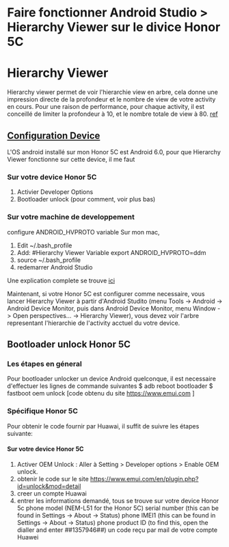 # Faire fonctionner Android Studio > Hierarchy Viewer sur le divice Honor 5C
# Hierarchy Viewer
Hierarchy viewer permet de voir l'hierarchie view en arbre, cela donne une impression directe de la profondeur et le nombre de view de votre activity en cours. Pour une raison de performance, pour chaque activity, il est conceillé de limiter la profondeur à 10, et le nombre totale de view à 80. [ref](https://classroom.udacity.com/courses/ud853/lessons/1623168625/concepts/16677585990923#)

## [Configuration Device](https://developer.android.com/studio/profile/hierarchy-viewer-setup.html) 
L'OS android installé sur mon Honor 5C est Android 6.0, pour que Hierarchy Viewer fonctionne sur cette device, il me faut

### Sur votre device Honor 5C
1. Activier Developer Options
2. Bootloader unlock (pour comment, voir plus bas)

### Sur votre machine de developpement 
configure  ANDROID_HVPROTO variable
Sur mon mac, 

1. Edit ~/.bash_profile
2. Add: 
   #Hierarchy Viewer Variable 
   export ANDROID_HVPROTO=ddm
3. source ~/.bash_profile
4. redemarrer Android Studio

Une explication complete se trouve [ici](https://developer.android.com/studio/profile/hierarchy-viewer-setup.html#hvproto-variable)

Maintenant, si votre Honor 5C est configurer comme necessaire, vous lancer Hierarchy Viewer à partir d'Android Studito (menu Tools -> Android -> Android Device Monitor, puis dans Android Device Monitor, menu Window -> Open perspectives... -> Hierarchy Viewer), vous devez voir l'arbre representant l'hierarchie de l'activity acctuel du votre device.

## Bootloader unlock Honor 5C

### Les étapes en géneral
Pour bootloader unlocker un device Android quelconque, il est necessaire d'effectuer les lignes de commande suivantes
    $ adb reboot bootloader
    $ fastboot oem unlock [code obtenu du site https://www.emui.com ]

### Spécifique Honor 5C
Pour obtenir le code fournir par Huawai, il suffit de suivre les étapes suivante:

#### Sur votre device Honor 5C

1. Activer OEM Unlock : Aller à Setting > Developer options > Enable OEM unlock.
2. obtenir le code sur le site https://www.emui.com/en/plugin.php?id=unlock&mod=detail
  1. creer un compte Huawai
  2. entrer les informations demandé, tous se trouve sur votre device Honor 5c
     phone model (NEM-L51 for the Honor 5C)
     serial number (this can be found in Settings -> About -> Status)
     phone IMEI1 (this can be found in Settings -> About -> Status)
     phone product ID (to find this, open the dialler and enter *#*#1357946#*#*)
     un code reçu par mail de votre compte Huawei
